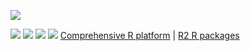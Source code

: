 [![](https://coursewhiz.org/mainsite/img/R2_logo2.png)](https://coursewhiz.org)


[![](https://img.icons8.com/cotton/64/youtube.png)](https://www.youtube.com/@R2Rpkg/videos)
[![](https://img.icons8.com/cotton/64/twitter.png)](https://www.twitter.com/@R2Rpkg)
[![](https://img.icons8.com/cotton/64/external-link--v1.png)](https://www.linkedin.com/in/oobianom)
[![](https://img.icons8.com/cotton/64/globe-checked.png)](https://coursewhiz.org/)
[Comprehensive R platform](https://rpkg.net) | [R2 R packages](https://coursewhiz.org)
